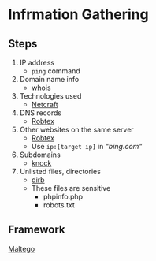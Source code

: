 # Infrmation Gathering

## Steps
1. IP address
   - ```ping``` command
2. Domain name info
   - [whois](https://whois.domaintools.com/)
3. Technologies used
   - [Netcraft](https://sitereport.netcraft.com/?url=)
4. DNS records
   - [Robtex](https://www.robtex.com/)
5. Other websites on the same server
   - [Robtex](https://www.robtex.com/)
   - Use ```ip:[target ip]``` in *"bing.com"*
6. Subdomains
   - [knock](https://github.com/guelfoweb/knock)
7. Unlisted files, directories
   - [dirb](/Tools/dirb.md)
   - These files are sensitive
     - phpinfo.php
     - robots.txt 

## Framework
[Maltego](/Tools/maltego.md)

